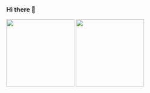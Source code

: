 ### Hi there 👋

<!--
**JongaMatos/JongaMatos** is a ✨ _special_ ✨ repository because its `README.md` (this file) appears on your GitHub profile.

Here are some ideas to get you started:

- 🔭 I’m currently working on ...
- 🌱 I’m currently learning ...
- 👯 I’m looking to collaborate on ...
- 🤔 I’m looking for help with ...
- 💬 Ask me about ...
- 📫 How to reach me: ...
- 😄 Pronouns: ...
- ⚡ Fun fact: ...
-->

<p>

  <img height="180em" src="https://github-readme-stats.vercel.app/api?username=JongaMatos&show_icons=true&theme=radical" />
  <img height="180em" src="https://github-readme-stats-eight-theta.vercel.app/api/top-langs/?username=JongaMatos&theme=radical&layout=compact" />

</p>
